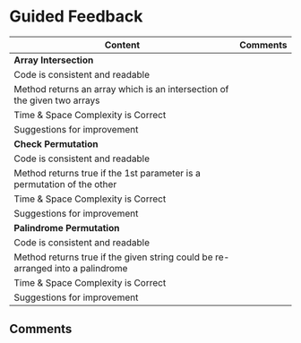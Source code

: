 # Guided Feedback

| Content | Comments
|--- |--- |
| **Array Intersection** | |
| Code is consistent and readable | |
| Method returns an array which is an intersection of the given two arrays | |
| Time & Space Complexity is Correct| |
| Suggestions for improvement | |
| **Check Permutation** | |
| Code is consistent and readable | |
| Method returns true if the 1st parameter is a permutation of the other | |
| Time & Space Complexity is Correct| |
| Suggestions for improvement | |
| **Palindrome Permutation** | |
| Code is consistent and readable | |
| Method returns true if the given string could be re-arranged into a palindrome | |
| Time & Space Complexity is Correct| |
| Suggestions for improvement | |

## Comments
